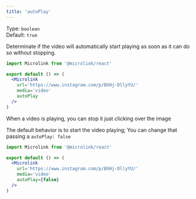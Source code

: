 ```yaml
---
title: 'autoPlay'
--- 
```


Type: `boolean`<br/>
Default: `true`

Determinate if the video will automatically start playing as soon as it can do so without stopping.

```jsx
import Microlink from '@microlink/react'

export default () => (
  <Microlink
    url='https://www.instagram.com/p/BXHj-DllyYU/'
    media='video'
    autoPlay
  />
)
```

When a video is playing, you can stop it just clicking over the image

<Microlink url='https://www.instagram.com/p/BXHj-DllyYU/' media='video' autoPlay />

The default behavior is to start the video playing; You can change that passing a `autoPlay: false`

```jsx
import Microlink from '@microlink/react'

export default () => (
  <Microlink
    url='https://www.instagram.com/p/BXHj-DllyYU/'
    media='video'
    autoPlay={false}
  />
)
```

<Microlink url='https://www.instagram.com/p/BXHj-DllyYU/' media='video' autoPlay={false} />

